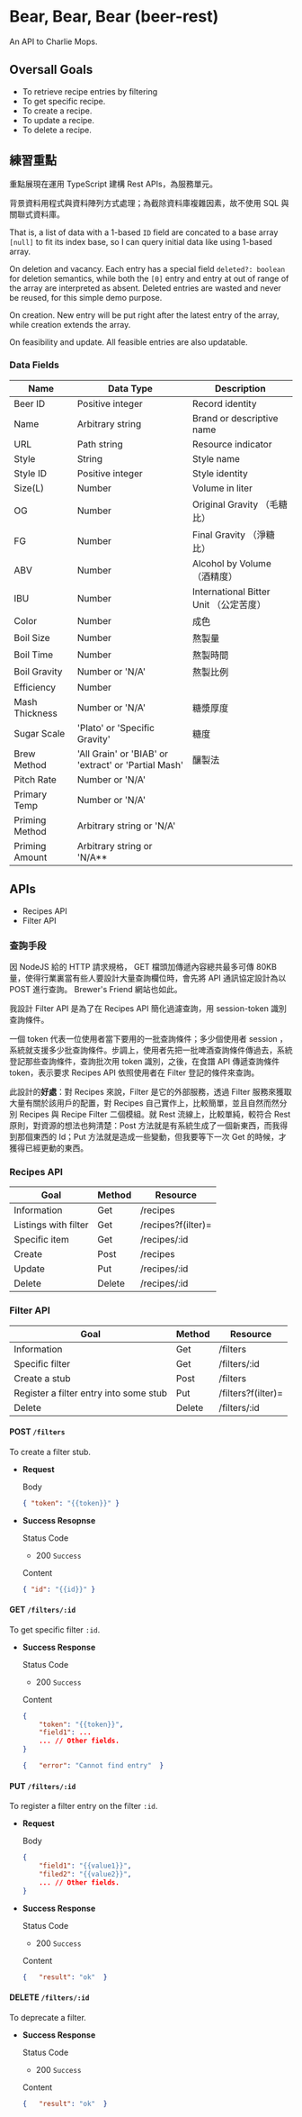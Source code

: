 # Bear, Bear, Bear (beer-rest)
An API to Charlie Mops.

## Oversall Goals

- To retrieve recipe entries by filtering
- To get specific recipe.
- To create a recipe.
- To update a recipe.
- To delete a recipe.

## 練習重點

重點展現在運用 TypeScript 建構 Rest APIs，為服務單元。

背景資料用程式與資料陣列方式處理；為截除資料庫複雜因素，故不使用 SQL 與關聯式資料庫。

That is, a list of data with a 1-based `ID` field are concated to a base array `[null]` to fit its index base, so I can query initial data like using 1-based array.

On deletion and vacancy. Each entry has a special field `deleted?: boolean` for deletion semantics, while both the `[0]` entry and entry at out of range of the array are interpreted as absent. Deleted entries are wasted and never be reused, for this simple demo purpose.

On creation. New entry will be put right after the latest entry of the array, while creation extends the array.

On feasibility and update. All feasible entries are also updatable.

### Data Fields

| Name           | Data Type        | Description               |
|----------------|------------------|---------------------------
| Beer ID        | Positive integer | Record identity           |
| Name           | Arbitrary string | Brand or descriptive name |
| URL            | Path string      | Resource indicator        |
| Style          | String           | Style name                |
| Style ID       | Positive integer | Style identity            |
| Size(L)        | Number           | Volume in liter           |
| OG             | Number           | Original Gravity （毛糖比） |
| FG             | Number           | Final Gravity （淨糖比）    |
| ABV            | Number           | Alcohol by Volume （酒精度）|
| IBU            | Number           | International Bitter Unit （公定苦度）|
| Color          | Number           | 成色                      |
| Boil Size      | Number           | 熬製量                    |
| Boil Time      | Number           | 熬製時間                   |
| Boil Gravity   | Number or 'N/A'  | 熬製比例                   |
| Efficiency     | Number           |                          |
| Mash Thickness | Number or 'N/A'  | 糖漿厚度                   |
| Sugar Scale    | 'Plato' or 'Specific Gravity'|糖度           |
| Brew Method    | 'All Grain' or 'BIAB' or 'extract' or 'Partial Mash'|釀製法|
| Pitch Rate     | Number or 'N/A'  |                          |
| Primary Temp   | Number or 'N/A'  |                          |
| Priming Method | Arbitrary string or 'N/A'|                  |
| Priming Amount | Arbitrary string or 'N/A**|                  |

## APIs

- Recipes API
- Filter API

### 查詢手段

因 NodeJS 給的 HTTP 請求規格， GET 檔頭加傳遞內容總共最多可傳 80KB 量，使得行業裏當有些人要設計大量查詢欄位時，會先將 API 通訊協定設計為以 POST 進行查詢。 Brewer's Friend 網站也如此。

我設計 Filter API 是為了在 Recipes API 簡化過濾查詢，用 session-token 識別查詢條件。

一個 token 代表一位使用者當下要用的一批查詢條件；多少個使用者 session ，系統就支援多少批查詢條件。步調上，使用者先把一批啤酒查詢條件傳過去，系統登記那些查詢條件，查詢批次用 token 識別，之後，在食譜 API 傳遞查詢條件 token，表示要求 Recipes API 依照使用者在 Filter 登記的條件來查詢。

此設計的**好處**：對 Recipes 來說，Filter 是它的外部服務，透過 Filter 服務來獲取大量有關於該用戶的配置，對 Recipes 自己實作上，比較簡單，並且自然而然分別 Recipes 與 Recipe Filter 二個模組。就 Rest 流線上，比較單純，較符合 Rest 原則，對資源的想法也夠清楚：Post 方法就是有系統生成了一個新東西，而我得到那個東西的 Id；Put 方法就是造成一些變動，但我要等下一次 Get 的時候，才獲得已經更動的東西。

### Recipes API
|Goal|Method|Resource|
|----|------|--------|
|Information|Get|/recipes|
|Listings with filter|Get|/recipes?f(ilter)=<token>|
|Specific item|Get|/recipes/:id|
|Create|Post|/recipes|
|Update|Put|/recipes/:id|
|Delete|Delete|/recipes/:id|

### Filter API
|Goal|Method|Resource|
|----|------|--------|
|Information|Get|/filters|
|Specific filter|Get|/filters/:id|
|Create a stub|Post|/filters|
|Register a filter entry into some stub|Put|/filters?f(ilter)=<token>|
|Delete|Delete|/filters/:id|

#### POST `/filters`
To create a filter stub.

- **Request**

  Body

  ```json
  { "token": "{{token}}" }
  ```
- **Success Resopnse**

  Status Code

  - 200 `Success`

  Content

  ```json
  { "id": "{{id}}" }
  ```

#### GET `/filters/:id`
To get specific filter `:id`.

- **Success Response**

  Status Code

  - 200 `Success`

  Content

  ```json
  {
      "token": "{{token}}",
      "field1": ...
      ... // Other fields.
  }
  ```

  ```json
  {   "error": "Cannot find entry"  }
  ```

#### PUT `/filters/:id`
To register a filter entry on the filter `:id`.

- **Request**

  Body

  ```json
  {
      "field1": "{{value1}}",
      "filed2": "{{value2}}",
      ... // Other fields.
  }
  ```

- **Success Response**

  Status Code

  - 200 `Success`

  Content

  ```json
  {   "result": "ok"  }
  ```

#### DELETE `/filters/:id`
To deprecate a filter.


- **Success Response**

  Status Code

  - 200 `Success`

  Content

  ```json
  {   "result": "ok"  }
